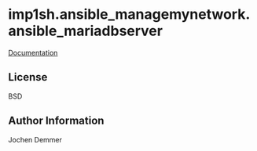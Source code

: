imp1sh.ansible_managemynetwork.ansible_mariadbserver
=========

[Documentation](https://wiki.junicast.de/en/junicast/docs/AnsibleManagemynetworkCollection/roleMariadbserver)

License
-------

BSD

Author Information
------------------

Jochen Demmer
